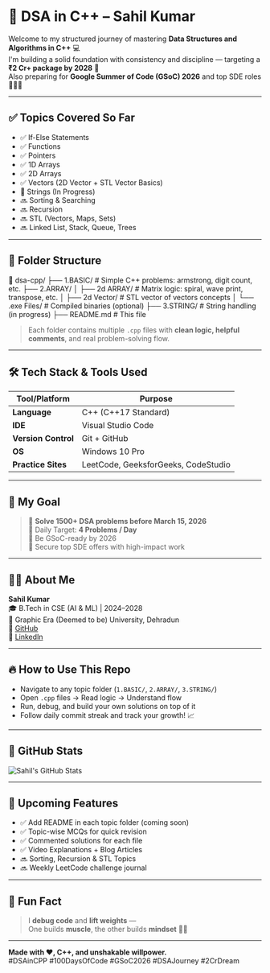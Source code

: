 # 🚀 DSA in C++ – Sahil Kumar

Welcome to my structured journey of mastering **Data Structures and Algorithms in C++** 💻  
I'm building a solid foundation with consistency and discipline — targeting a **₹2 Cr+ package by 2028** 💸  
Also preparing for **Google Summer of Code (GSoC) 2026** and top SDE roles 👨‍💻✨

---

## ✅ Topics Covered So Far

- ✅ If-Else Statements  
- ✅ Functions  
- ✅ Pointers  
- ✅ 1D Arrays  
- ✅ 2D Arrays  
- ✅ Vectors (2D Vector + STL Vector Basics)  
- 🔄 Strings (In Progress)  
- 🔜 Sorting & Searching  
- 🔜 Recursion  
- 🔜 STL (Vectors, Maps, Sets)  
- 🔜 Linked List, Stack, Queue, Trees  

---

## 📁 Folder Structure

📂 dsa-cpp/
├── 1.BASIC/ # Simple C++ problems: armstrong, digit count, etc.
├── 2.ARRAY/
│ ├── 2d ARRAY/ # Matrix logic: spiral, wave print, transpose, etc.
│ ├── 2d Vector/ # STL vector of vectors concepts
│ └── .exe Files/ # Compiled binaries (optional)
├── 3.STRING/ # String handling (in progress)
├── README.md # This file

> Each folder contains multiple `.cpp` files with **clean logic, helpful comments**, and real problem-solving flow.

---

## 🛠️ Tech Stack & Tools Used

| Tool/Platform      | Purpose                          |
|--------------------|----------------------------------|
| **Language**        | C++ (C++17 Standard)             |
| **IDE**             | Visual Studio Code               |
| **Version Control** | Git + GitHub                     |
| **OS**              | Windows 10 Pro                   |
| **Practice Sites**  | LeetCode, GeeksforGeeks, CodeStudio |

---

## 🎯 My Goal

> 📅 **Solve 1500+ DSA problems before March 15, 2026**  
> 🧠 Daily Target: **4 Problems / Day**  
> 🚀 Be GSoC-ready by 2026  
> 💼 Secure top SDE offers with high-impact work

---

## 🙋‍♂️ About Me

**Sahil Kumar**  
🎓 B.Tech in CSE (AI & ML) | 2024–2028  
🏫 Graphic Era (Deemed to be) University, Dehradun  
🔗 [GitHub](https://github.com/hunnyBunny14)  
🔗 [LinkedIn](https://linkedin.com/in/sahil-kumar-ab676235a)

---

## 🔥 How to Use This Repo

- Navigate to any topic folder (`1.BASIC/`, `2.ARRAY/`, `3.STRING/`)
- Open `.cpp` files → Read logic → Understand flow
- Run, debug, and build your own solutions on top of it
- Follow daily commit streak and track your growth! 📈

---

## 📌 GitHub Stats

![Sahil's GitHub Stats](https://github-readme-stats.vercel.app/api?username=hunnyBunny14&show_icons=true&theme=tokyonight&hide=contribs,prs)

---

## 🌱 Upcoming Features

- ✅ Add README in each topic folder (coming soon)
- ✅ Topic-wise MCQs for quick revision
- ✅ Commented solutions for each file
- ✅ Video Explanations + Blog Articles
- 🔜 Sorting, Recursion & STL Topics
- 🔜 Weekly LeetCode challenge journal

---

## 📌 Fun Fact

> I **debug code** and **lift weights** —  
> One builds **muscle**, the other builds **mindset** 🧠💪

---

**Made with ❤️, C++, and unshakable willpower.**  
#DSAinCPP #100DaysOfCode #GSoC2026 #DSAJourney #2CrDream

